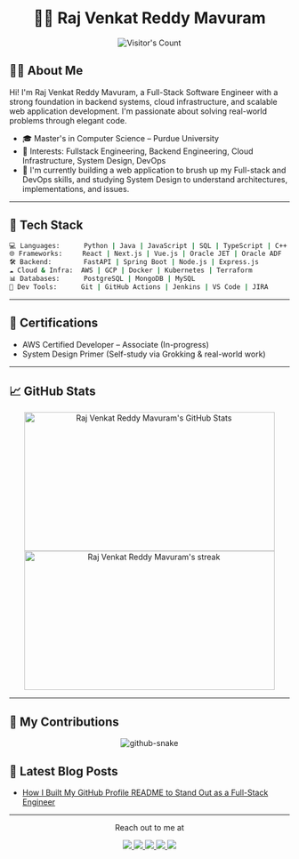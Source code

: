 <div align="center">
  <h1>🧙‍♂️ Raj Venkat Reddy Mavuram</h1> <img src="https://profile-counter.glitch.me/RajVenkat20/count.svg" alt="Visitor's Count" />
</div>

## 👨‍💻 About Me

Hi! I'm Raj Venkat Reddy Mavuram, a Full-Stack Software Engineer with a strong foundation in backend systems, cloud infrastructure, and scalable web application development. I'm passionate about solving real-world problems through elegant code. 

- 🎓 Master's in Computer Science – Purdue University
- 🧠 Interests: Fullstack Engineering, Backend Engineering, Cloud Infrastructure, System Design, DevOps
- 🌱 I'm currently building a web application to brush up my Full-stack and DevOps skills, and studying System Design to understand architectures, implementations, and issues.
<hr />

## 🧰 Tech Stack

```bash
💻 Languages:      Python | Java | JavaScript | SQL | TypeScript | C++
🌐 Frameworks:     React | Next.js | Vue.js | Oracle JET | Oracle ADF
🛠️ Backend:        FastAPI | Spring Boot | Node.js | Express.js
☁️ Cloud & Infra:  AWS | GCP | Docker | Kubernetes | Terraform
📊 Databases:      PostgreSQL | MongoDB | MySQL 
🔧 Dev Tools:      Git | GitHub Actions | Jenkins | VS Code | JIRA
```
<hr>

## 🏅 Certifications

- AWS Certified Developer – Associate (In-progress)
- System Design Primer (Self-study via Grokking & real-world work)
<hr>

## 📈 GitHub Stats
<div align=center>
  <img width=450 height=250 src="https://github-readme-stats.vercel.app/api?username=RajVenkat20&theme=dark&count_private=true&show_icons=true&rank_icon=github&locale=en" alt="Raj Venkat Reddy Mavuram's GitHub Stats" />
  <img width=450 height=250 src="https://github-readme-streak-stats.herokuapp.com/?user=RajVenkat20&theme=dark&count_private=true&locale=en" alt="Raj Venkat Reddy Mavuram's streak" />
</div>

<hr>

## 🐍 My Contributions

<div align="center">
  <picture>
    <source media="(prefers-color-scheme: dark)" srcset="https://raw.githubusercontent.com/RajVenkat20/RajVenkat20/output/github-contribution-grid-snake-dark.svg" />
    <source media="(prefers-color-scheme: light)" srcset="https://raw.githubusercontent.com/RajVenkat20/RajVenkat20/output/github-contribution-grid-snake.svg" />
    <img alt="github-snake" src="https://raw.githubusercontent.com/{USERNAME}/{USERNAME}/output/github-contribution-grid-snake.svg" />
  </picture>
</div>

## 📕 Latest Blog Posts
<!-- BLOG-POST-LIST:START -->
- [How I Built My GitHub Profile README to Stand Out as a Full-Stack Engineer](https://medium.com/@mrajvenkatreddy/how-i-built-my-github-profile-readme-to-stand-out-as-a-full-stack-engineer-9e7390ded302?source=rss-349d47fbcbc8------2)
<!-- BLOG-POST-LIST:END -->

<hr>

<div align="center">
  <p>Reach out to me at</p>
  <a href="https://mrajvenkatreddy.dev" target="_blank">
  <img src="https://img.shields.io/badge/Website-808080?style=for-the-badge&logo=google-chrome&logoColor=%2300FF99" />
  </a>
  <a href="https://www.linkedin.com/in/rmavuram/" target="_blank">
  <img src="https://img.shields.io/badge/LinkedIn-0077B5?style=for-the-badge&logo=linkedin&logoColor=white" />
  </a>
  <a href="https://medium.com/@mrajvenkatreddy" target="_blank">
  <img src="https://img.shields.io/badge/Medium-FFF9C4?style=for-the-badge&logo=medium&logoColor=%23000000" />
  </a>
  <a href="mrajvenkatreddy@gmail.com">
    <img src="https://img.shields.io/badge/Gmail-333333?style=for-the-badge&logo=gmail&logoColor=red" />
  </a>
  <a href="https://dev.to/rmavuram" target="_blank">
    <img src="https://img.shields.io/badge/Dev.to-000000?style=for-the-badge&logo=dev.to&logoColor=white" target="_blank" />
  </a>
</div>
